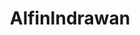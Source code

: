 ---
title: AlfinIndrawan
github: https://github.com/AlfinIndrawan
mode: dark
transition: 1s
score: 71.1
archetype:
- Little Bit of Everything
---